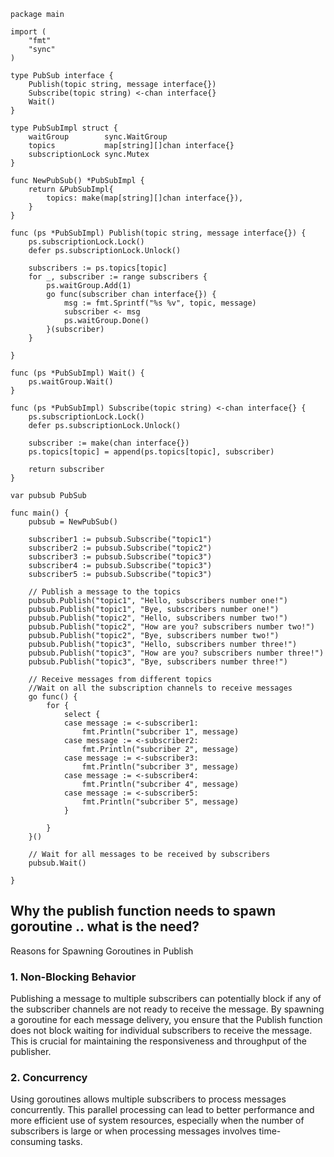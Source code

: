```golang
package main

import (
	"fmt"
	"sync"
)

type PubSub interface {
	Publish(topic string, message interface{})
	Subscribe(topic string) <-chan interface{}
	Wait()
}

type PubSubImpl struct {
	waitGroup        sync.WaitGroup
	topics           map[string][]chan interface{}
	subscriptionLock sync.Mutex
}

func NewPubSub() *PubSubImpl {
	return &PubSubImpl{
		topics: make(map[string][]chan interface{}),
	}
}

func (ps *PubSubImpl) Publish(topic string, message interface{}) {
	ps.subscriptionLock.Lock()
	defer ps.subscriptionLock.Unlock()

	subscribers := ps.topics[topic]
	for _, subscriber := range subscribers {
		ps.waitGroup.Add(1)
		go func(subscriber chan interface{}) {
			msg := fmt.Sprintf("%s %v", topic, message)
			subscriber <- msg
			ps.waitGroup.Done()
		}(subscriber)
	}

}

func (ps *PubSubImpl) Wait() {
	ps.waitGroup.Wait()
}

func (ps *PubSubImpl) Subscribe(topic string) <-chan interface{} {
	ps.subscriptionLock.Lock()
	defer ps.subscriptionLock.Unlock()

	subscriber := make(chan interface{})
	ps.topics[topic] = append(ps.topics[topic], subscriber)

	return subscriber
}

var pubsub PubSub

func main() {
	pubsub = NewPubSub()

	subscriber1 := pubsub.Subscribe("topic1")
	subscriber2 := pubsub.Subscribe("topic2")
	subscriber3 := pubsub.Subscribe("topic3")
	subscriber4 := pubsub.Subscribe("topic3")
	subscriber5 := pubsub.Subscribe("topic3")

	// Publish a message to the topics
	pubsub.Publish("topic1", "Hello, subscribers number one!")
	pubsub.Publish("topic1", "Bye, subscribers number one!")
	pubsub.Publish("topic2", "Hello, subscribers number two!")
	pubsub.Publish("topic2", "How are you? subscribers number two!")
	pubsub.Publish("topic2", "Bye, subscribers number two!")
	pubsub.Publish("topic3", "Hello, subscribers number three!")
	pubsub.Publish("topic3", "How are you? subscribers number three!")
	pubsub.Publish("topic3", "Bye, subscribers number three!")

	// Receive messages from different topics
	//Wait on all the subscription channels to receive messages
	go func() {
		for {
			select {
			case message := <-subscriber1:
				fmt.Println("subcriber 1", message)
			case message := <-subscriber2:
				fmt.Println("subcriber 2", message)
			case message := <-subscriber3:
				fmt.Println("subcriber 3", message)
			case message := <-subscriber4:
				fmt.Println("subcriber 4", message)
			case message := <-subscriber5:
				fmt.Println("subcriber 5", message)
			}

		}
	}()

	// Wait for all messages to be received by subscribers
	pubsub.Wait()

}
```
## Why the publish function needs to spawn goroutine .. what is the need?

Reasons for Spawning Goroutines in Publish

### 1. Non-Blocking Behavior
Publishing a message to multiple subscribers can potentially block if any of the subscriber channels are not ready to receive the message. 
By spawning a goroutine for each message delivery, you ensure that the Publish function does not block waiting for individual subscribers to receive the message. 
This is crucial for maintaining the responsiveness and throughput of the publisher.

### 2. Concurrency
Using goroutines allows multiple subscribers to process messages concurrently. This parallel processing can lead to better performance and more efficient use of 
system resources, especially when the number of subscribers is large or when processing messages involves time-consuming tasks.


